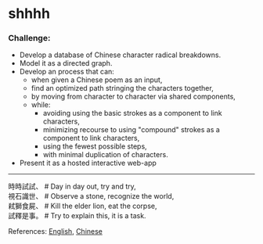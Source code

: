 # shhhh

### Challenge:
- Develop a database of Chinese character radical breakdowns.
- Model it as a directed graph.
- Develop an process that can:
    - when given a Chinese poem as an input,
    - find an optimized path stringing the characters together,
    - by moving from character to character via shared components,
    - while:
        - avoiding using the basic strokes as a component to link characters,
        - minimizing recourse to using "compound" strokes as a component to link characters,
        - using the fewest possible steps,
        - with minimal duplication of characters.
- Present it as a hosted interactive web-app

---

時時試試、 # Day in day out, try and try,  
視石識世、 # Observe a stone, recognize the world,  
弒獅食屍、 # Kill the elder lion, eat the corpse,  
試釋是事。 # Try to explain this, it is a task.  

References: [English](https://reslater.blogspot.com/2020/04/what-does-it-mean-interpreting-riddle.html), [Chinese]()

